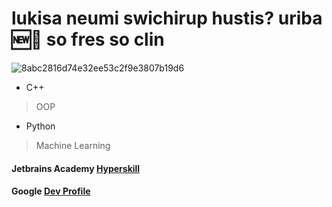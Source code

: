 # lukisa neumi swichirup hustis? uriba 🆕👖 so fres so clin
![8abc2816d74e32ee53c2f9e3807b19d6](https://github.com/ragav1n/ragav1n/assets/122728263/d3513072-69fc-42cd-ab56-cbf0349c8429)

- C++
> OOP

- Python
> Machine Learning

#### Jetbrains Academy  [Hyperskill](https://hyperskill.org/profile/587003401)

#### Google  [Dev Profile](https://g.dev/ragav1)
